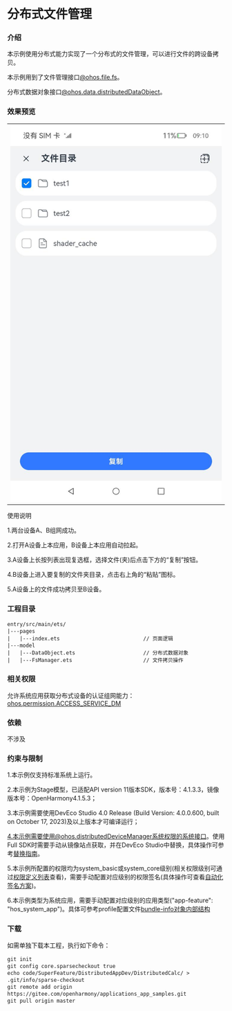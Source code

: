 # 分布式文件管理

### 介绍

本示例使用分布式能力实现了一个分布式的文件管理，可以进行文件的跨设备拷贝。

本示例用到了文件管理接口[@ohos.file.fs](https://gitee.com/openharmony/docs/blob/master/zh-cn/application-dev/reference/apis/js-apis-file-fs.md )。

分布式数据对象接口[@ohos.data.distributedDataObject](https://gitee.com/openharmony/docs/blob/master/zh-cn/application-dev/reference/apis/js-apis-data-distributedobject.md )。

### 效果预览
|                                     |
|-------------------------------------|
| ![](./screenshots/select.png) |

使用说明

1.两台设备A、B组网成功。

2.打开A设备上本应用，B设备上本应用自动拉起。

3.A设备上长按列表出现复选框，选择文件(夹)后点击下方的“复制”按钮。

4.B设备上进入要复制的文件夹目录，点击右上角的“粘贴”图标。

5.A设备上的文件成功拷贝至B设备。

### 工程目录
```
entry/src/main/ets/
|---pages
|   |---index.ets                           // 页面逻辑
|---model                                    
|   |---DataObject.ets                      // 分布式数据对象
|   |---FsManager.ets                       // 文件拷贝操作                                                     
```


### 相关权限

允许系统应用获取分布式设备的认证组网能力：[ohos.permission.ACCESS_SERVICE_DM](https://gitee.com/openharmony/docs/blob/master/zh-cn/application-dev/security/permission-list.md#ohospermissionaccess_service_dm)

### 依赖

不涉及

### 约束与限制

1.本示例仅支持标准系统上运行。

2.本示例为Stage模型，已适配API version 11版本SDK，版本号：4.1.3.3，镜像版本号：OpenHarmony4.1.5.3；

3.本示例需要使用DevEco Studio 4.0 Release (Build Version: 4.0.0.600, built on October 17, 2023)及以上版本才可编译运行；

4.本示例需要使用@ohos.distributedDeviceManager系统权限的系统接口。使用Full SDK时需要手动从镜像站点获取，并在DevEco Studio中替换，具体操作可参考[替换指南](https://docs.openharmony.cn/pages/v3.2/zh-cn/application-dev/quick-start/full-sdk-switch-guide.md/)。

5.本示例所配置的权限均为system_basic或system_core级别(相关权限级别可通过[权限定义列表](https://gitee.com/openharmony/docs/blob/master/zh-cn/application-dev/security/permission-list.md)查看)，需要手动配置对应级别的权限签名(具体操作可查看[自动化签名方案](https://gitee.com/link?target=https%3A%2F%2Fdocs.openharmony.cn%2Fpages%2Fv3.2%2Fzh-cn%2Fapplication-dev%2Fsecurity%2Fhapsigntool-overview.md%2F))。

6.本示例类型为系统应用，需要手动配置对应级别的应用类型("app-feature": "hos_system_app")。具体可参考profile配置文件[bundle-info对象内部结构](https://gitee.com/openharmony/docs/blob/eb73c9e9dcdd421131f33bb8ed6ddc030881d06f/zh-cn/application-dev/security/app-provision-structure.md#bundle-info对象内部结构)


### 下载

如需单独下载本工程，执行如下命令：
```
git init
git config core.sparsecheckout true
echo code/SuperFeature/DistributedAppDev/DistributedCalc/ > .git/info/sparse-checkout
git remote add origin https://gitee.com/openharmony/applications_app_samples.git
git pull origin master
```